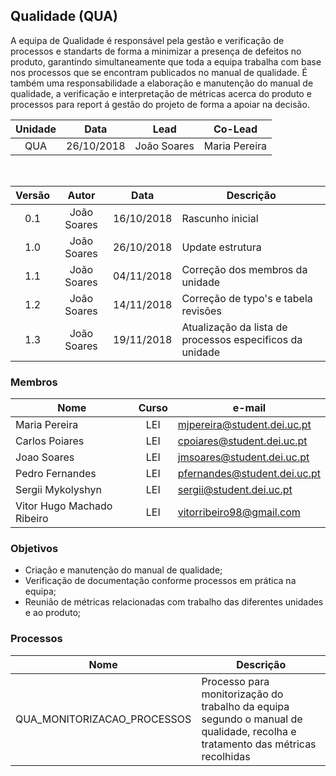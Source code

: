 ## Qualidade (QUA)

A equipa de Qualidade é responsável pela gestão e verificação de processos e standarts de forma a minimizar a presença de defeitos no produto, garantindo simultaneamente que toda a equipa trabalha com base nos processos que se encontram publicados no manual de qualidade.
É também uma responsabilidade a elaboração e manutenção do manual de qualidade, a verificação e interpretação de métricas acerca do produto e processos para report á gestão do projeto de forma a apoiar na decisão.

Unidade | Data | Lead | Co-Lead
:---: | :---: | --- | ---
QUA | 26/10/2018 | João Soares | Maria Pereira

<br/>

|Versão|Autor|Data|Descrição
|:---:|:---:|:---:|---
|0.1|João Soares|16/10/2018|Rascunho inicial
|1.0|João Soares|26/10/2018|Update estrutura
|1.1|João Soares|04/11/2018|Correção dos membros da unidade
|1.2|João Soares|14/11/2018|Correção de typo's e tabela revisões
|1.3|João Soares|19/11/2018|Atualização da lista de processos especificos da unidade

### Membros

Nome | Curso | e-mail
--- | :---: | ---
Maria Pereira | LEI | mjpereira@student.dei.uc.pt
Carlos Poiares | LEI | cpoiares@student.dei.uc.pt
Joao Soares | LEI | jmsoares@student.dei.uc.pt
Pedro Fernandes | LEI | pfernandes@student.dei.uc.pt
Sergii Mykolyshyn | LEI | sergii@student.dei.uc.pt
Vitor Hugo Machado Ribeiro | LEI | vitorribeiro98@gmail.com

### Objetivos

* Criação e manutenção do manual de qualidade;
* Verificação de documentação conforme processos em prática na equipa;
* Reunião de métricas relacionadas com trabalho das diferentes unidades e ao produto;

### Processos

Nome | Descrição
:---: | ---
QUA_MONITORIZACAO_PROCESSOS | Processo para monitorização do trabalho da equipa segundo o manual de qualidade, recolha e tratamento das métricas recolhidas